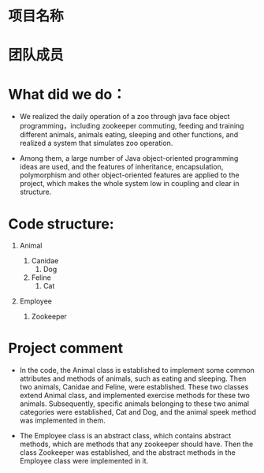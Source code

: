 # 项目名称
# 团队成员
# What did we do：
- We realized the daily operation of a zoo through java face object programming，including zookeeper commuting, feeding and training different animals, animals eating, sleeping and other functions, and realized a system that simulates zoo operation.


- Among them, a large number of Java object-oriented programming ideas are used, and the features of inheritance, encapsulation, polymorphism and other object-oriented features are applied to the project, which makes the whole system low in coupling and clear in structure.

# Code structure:

1. Animal

    1. Canidae
        1. Dog
    2. Feline
        1. Cat

2. Employee

    1. Zookeeper
    
# Project comment
- In the code, the Animal class is established to implement some common attributes and methods of animals, such as eating and sleeping. Then two animals, Canidae and Feline, were established. These two classes extend Animal class, and implemented exercise methods for these two animals. Subsequently, specific animals belonging to these two animal categories were established, Cat and Dog, and the animal speek method was implemented in them.


- The Employee class is an abstract class, which contains abstract methods, which are methods that any zookeeper should have. Then the class Zookeeper was established, and the abstract methods in the Employee class were implemented in it.